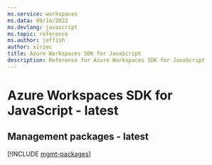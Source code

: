 ```yaml
---
ms.service: workspaces
ms.data: 09/14/2022
ms.devlang: javascript
ms.topic: reference
ms.author: jeffish
author: xirzec
title: Azure Workspaces SDK for JavaScript
description: Reference for Azure Workspaces SDK for JavaScript
---
```

# Azure Workspaces SDK for JavaScript - latest

## Management packages - latest
[!INCLUDE [mgmt-packages](workspaces-mgmt-index.md)]